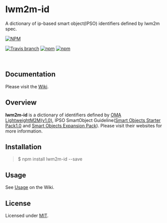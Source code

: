 # lwm2m-id
A dictionary of ip-based smart object(IPSO) identifiers defined by lwm2m spec.

[![NPM](https://nodei.co/npm/lwm2m-id.png?downloads=true)](https://nodei.co/npm/lwm2m-id/)  

[![Travis branch](https://img.shields.io/travis/simenkid/lwm2m-id/master.svg?maxAge=2592000)](https://travis-ci.org/simenkid/lwm2m-id)
[![npm](https://img.shields.io/npm/v/lwm2m-id.svg?maxAge=2592000)](https://www.npmjs.com/package/lwm2m-id)
[![npm](https://img.shields.io/npm/l/lwm2m-id.svg?maxAge=2592000)](https://www.npmjs.com/package/lwm2m-id)

<br />
  
## Documentation  

Please visit the [Wiki](https://github.com/simenkid/lwm2m-id/wiki).

## Overview  

**lwm2m-id** is a dictionary of identifiers defined by [OMA LightweightM2M(v1.0)](http://technical.openmobilealliance.org/Technical/technical-information/release-program/current-releases/oma-lightweightm2m-v1-0), IPSO SmartObject Guideline([Smart Objects Starter Pack1.0](http://www.ipso-alliance.org/smart-object-guidelines/) and [Smart Objects Expansion Pack](http://www.ipso-alliance.org/so-expansion-pack/)). Please visit their websites for more information.  

## Installation  

> $ npm install lwm2m-id --save
  
## Usage  

See [Usage](https://github.com/simenkid/lwm2m-id/wiki#Usage) on the Wiki.  

## License  

Licensed under [MIT](https://github.com/simenkid/lwm2m-id/blob/master/LICENSE).

